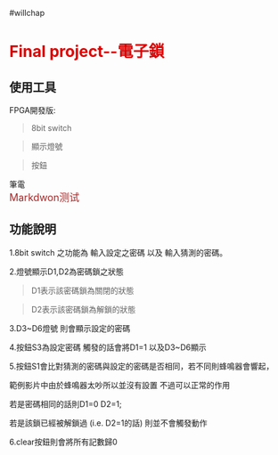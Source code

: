 #willchap  
# <font color="#dd0000">Final project--電子鎖</font><br />
## 使用工具  
FPGA開發版:
>8bit switch  

>顯示燈號

>按鈕  

  
筆電  
<font color=#A52A2A size=4 >Markdwon测试</font>
## 功能說明
1.8bit switch 之功能為 輸入設定之密碼 以及 輸入猜測的密碼。  

2.燈號顯示D1,D2為密碼鎖之狀態  

>D1表示該密碼鎖為關閉的狀態  

>D2表示該密碼鎖為解鎖的狀態  

3.D3~D6燈號 則會顯示設定的密碼  

4.按鈕S3為設定密碼 觸發的話會將D1=1 以及D3~D6顯示  

5.按鈕S1會比對猜測的密碼與設定的密碼是否相同，若不同則蜂鳴器會響起，  

範例影片中由於蜂鳴器太吵所以並沒有設置 不過可以正常的作用  

若是密碼相同的話則D1=0 D2=1;  

若是該鎖已經被解鎖過 (i.e. D2=1的話) 則並不會觸發動作  

6.clear按鈕則會將所有記數歸0


